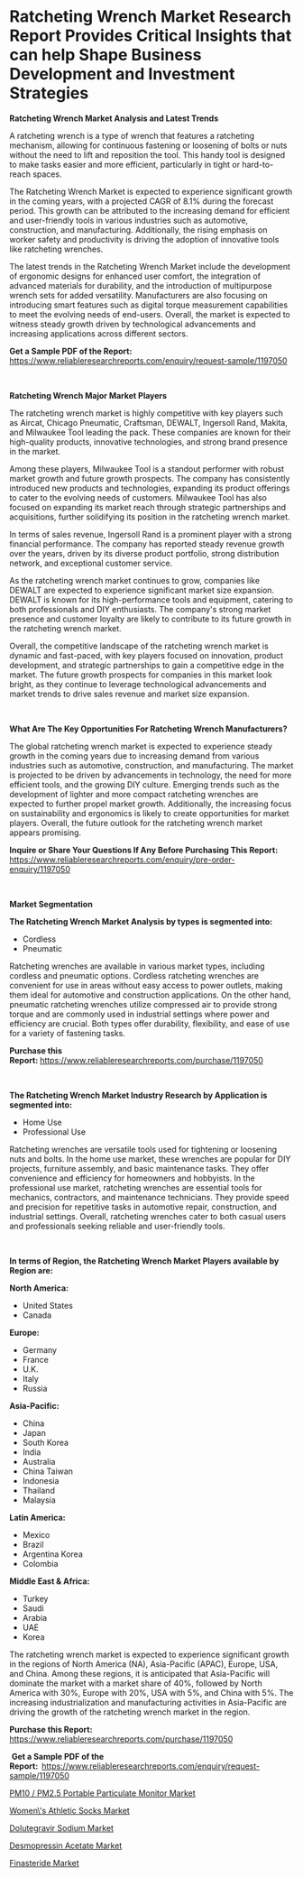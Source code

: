 <p><h1>Ratcheting Wrench Market Research Report Provides Critical Insights that can help Shape Business Development and Investment Strategies</h1></p><p><strong>Ratcheting Wrench Market Analysis and Latest Trends</strong></p>
<p><p>A ratcheting wrench is a type of wrench that features a ratcheting mechanism, allowing for continuous fastening or loosening of bolts or nuts without the need to lift and reposition the tool. This handy tool is designed to make tasks easier and more efficient, particularly in tight or hard-to-reach spaces.</p><p>The Ratcheting Wrench Market is expected to experience significant growth in the coming years, with a projected CAGR of 8.1% during the forecast period. This growth can be attributed to the increasing demand for efficient and user-friendly tools in various industries such as automotive, construction, and manufacturing. Additionally, the rising emphasis on worker safety and productivity is driving the adoption of innovative tools like ratcheting wrenches.</p><p>The latest trends in the Ratcheting Wrench Market include the development of ergonomic designs for enhanced user comfort, the integration of advanced materials for durability, and the introduction of multipurpose wrench sets for added versatility. Manufacturers are also focusing on introducing smart features such as digital torque measurement capabilities to meet the evolving needs of end-users. Overall, the market is expected to witness steady growth driven by technological advancements and increasing applications across different sectors.</p></p>
<p><strong>Get a Sample PDF of the Report:&nbsp;</strong> <a href="https://www.reliableresearchreports.com/enquiry/request-sample/1197050">https://www.reliableresearchreports.com/enquiry/request-sample/1197050</a></p>
<p>&nbsp;</p>
<p><strong>Ratcheting Wrench Major Market Players</strong></p>
<p><p>The ratcheting wrench market is highly competitive with key players such as Aircat, Chicago Pneumatic, Craftsman, DEWALT, Ingersoll Rand, Makita, and Milwaukee Tool leading the pack. These companies are known for their high-quality products, innovative technologies, and strong brand presence in the market.</p><p>Among these players, Milwaukee Tool is a standout performer with robust market growth and future growth prospects. The company has consistently introduced new products and technologies, expanding its product offerings to cater to the evolving needs of customers. Milwaukee Tool has also focused on expanding its market reach through strategic partnerships and acquisitions, further solidifying its position in the ratcheting wrench market.</p><p>In terms of sales revenue, Ingersoll Rand is a prominent player with a strong financial performance. The company has reported steady revenue growth over the years, driven by its diverse product portfolio, strong distribution network, and exceptional customer service.</p><p>As the ratcheting wrench market continues to grow, companies like DEWALT are expected to experience significant market size expansion. DEWALT is known for its high-performance tools and equipment, catering to both professionals and DIY enthusiasts. The company's strong market presence and customer loyalty are likely to contribute to its future growth in the ratcheting wrench market.</p><p>Overall, the competitive landscape of the ratcheting wrench market is dynamic and fast-paced, with key players focused on innovation, product development, and strategic partnerships to gain a competitive edge in the market. The future growth prospects for companies in this market look bright, as they continue to leverage technological advancements and market trends to drive sales revenue and market size expansion.</p></p>
<p>&nbsp;</p>
<p><strong>What Are The Key Opportunities For Ratcheting Wrench Manufacturers?</strong></p>
<p><p>The global ratcheting wrench market is expected to experience steady growth in the coming years due to increasing demand from various industries such as automotive, construction, and manufacturing. The market is projected to be driven by advancements in technology, the need for more efficient tools, and the growing DIY culture. Emerging trends such as the development of lighter and more compact ratcheting wrenches are expected to further propel market growth. Additionally, the increasing focus on sustainability and ergonomics is likely to create opportunities for market players. Overall, the future outlook for the ratcheting wrench market appears promising.</p></p>
<p><strong>Inquire or Share Your Questions If Any Before Purchasing This Report:</strong> <a href="https://www.reliableresearchreports.com/enquiry/pre-order-enquiry/1197050">https://www.reliableresearchreports.com/enquiry/pre-order-enquiry/1197050</a></p>
<p>&nbsp;</p>
<p><strong>Market Segmentation</strong></p>
<p><strong>The Ratcheting Wrench Market Analysis by types is segmented into:</strong></p>
<p><ul><li>Cordless</li><li>Pneumatic</li></ul></p>
<p><p>Ratcheting wrenches are available in various market types, including cordless and pneumatic options. Cordless ratcheting wrenches are convenient for use in areas without easy access to power outlets, making them ideal for automotive and construction applications. On the other hand, pneumatic ratcheting wrenches utilize compressed air to provide strong torque and are commonly used in industrial settings where power and efficiency are crucial. Both types offer durability, flexibility, and ease of use for a variety of fastening tasks.</p></p>
<p><strong>Purchase this Report:&nbsp;</strong><a href="https://www.reliableresearchreports.com/purchase/1197050">https://www.reliableresearchreports.com/purchase/1197050</a></p>
<p>&nbsp;</p>
<p><strong>The Ratcheting Wrench Market Industry Research by Application is segmented into:</strong></p>
<p><ul><li>Home Use</li><li>Professional Use</li></ul></p>
<p><p>Ratcheting wrenches are versatile tools used for tightening or loosening nuts and bolts. In the home use market, these wrenches are popular for DIY projects, furniture assembly, and basic maintenance tasks. They offer convenience and efficiency for homeowners and hobbyists. In the professional use market, ratcheting wrenches are essential tools for mechanics, contractors, and maintenance technicians. They provide speed and precision for repetitive tasks in automotive repair, construction, and industrial settings. Overall, ratcheting wrenches cater to both casual users and professionals seeking reliable and user-friendly tools.</p></p>
<p>&nbsp;</p>
<p><strong>In terms of Region, the Ratcheting Wrench Market Players available by Region are:</strong></p>
<p>
    <p> <strong> North America: </strong>
        <ul>
            <li>United States</li>
            <li>Canada</li>
        </ul>
        </p> 
    <p> <strong> Europe: </strong>
        <ul>
            <li>Germany</li>
            <li>France</li>
            <li>U.K.</li>
            <li>Italy</li>
            <li>Russia</li>
        </ul>
        </p> 
    <p> <strong> Asia-Pacific: </strong>
        <ul>
            <li>China</li>
            <li>Japan</li>
            <li>South Korea</li>
            <li>India</li>
            <li>Australia</li>
            <li>China Taiwan</li>
            <li>Indonesia</li>
            <li>Thailand</li>
            <li>Malaysia</li>
        </ul>
        </p> 
    <p> <strong> Latin America: </strong>
        <ul>
            <li>Mexico</li>
            <li>Brazil</li>
            <li>Argentina Korea</li>
            <li>Colombia</li>
        </ul>
        </p> 
    <p> <strong> Middle East & Africa: </strong>
        <ul>
            <li>Turkey</li>
            <li>Saudi</li>
            <li>Arabia</li>
            <li>UAE</li>
            <li>Korea</li>
        </ul>
    </p>
    </p>
<p><p>The ratcheting wrench market is expected to experience significant growth in the regions of North America (NA), Asia-Pacific (APAC), Europe, USA, and China. Among these regions, it is anticipated that Asia-Pacific will dominate the market with a market share of 40%, followed by North America with 30%, Europe with 20%, USA with 5%, and China with 5%. The increasing industrialization and manufacturing activities in Asia-Pacific are driving the growth of the ratcheting wrench market in the region.</p></p>
<p><strong>Purchase this Report: </strong><a href="https://www.reliableresearchreports.com/purchase/1197050">https://www.reliableresearchreports.com/purchase/1197050</a></p>
<p>&nbsp;<strong>Get a Sample PDF of the Report:&nbsp;&nbsp;</strong><a href="https://www.reliableresearchreports.com/enquiry/request-sample/1197050">https://www.reliableresearchreports.com/enquiry/request-sample/1197050</a></p>
<p><strong></strong></p>
<p><p><a href="https://github.com/jaidynmorantestelletmjzya/Market-Research-Report-List-1/blob/main/pm10-pm25-portable-particulate-monitor-market.md">PM10 / PM2.5 Portable Particulate Monitor Market</a></p><p><a href="https://github.com/juniordelafrance/Market-Research-Report-List-2/blob/main/womens-athletic-socks-market.md">Women\'s Athletic Socks Market</a></p><p><a href="https://medium.com/@saraprifti1917/decoding-dolutegravir-sodium-market-metrics-market-share-trends-and-growth-patterns-7fc04bd229e5">Dolutegravir Sodium Market</a></p><p><a href="https://medium.com/@kathydavis04/decoding-desmopressin-acetate-market-metrics-market-share-trends-and-growth-patterns-1957dc7a1c50">Desmopressin Acetate Market</a></p><p><a href="https://medium.com/@kathydavis04/finasteride-market-size-cagr-trends-2024-2030-7bff68585099">Finasteride Market</a></p></p>